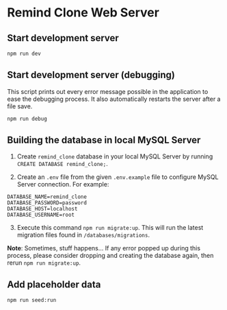# Remind Clone Web Server

## Start development server

```sh
npm run dev
```

## Start development server (debugging)

This script prints out every error message possible in the application to ease the debugging process. It also automatically restarts the server after a file save. 

```sh
npm run debug
```

## Building the database in local MySQL Server

1. Create `remind_clone` database in your local MySQL Server by running `CREATE DATABASE remind_clone;`.

2. Create an `.env` file from the given `.env.example` file to configure MySQL Server connection. For example:

```
DATABASE_NAME=remind_clone
DATABASE_PASSWORD=password
DATABASE_HOST=localhost
DATABASE_USERNAME=root
```

3. Execute this command `npm run migrate:up`. This will run the latest migration files found in `/databases/migrations`.

**Note**: Sometimes, stuff happens... If any error popped up during this process, please consider dropping and creating the database again, then rerun `npm run migrate:up`.

## Add placeholder data

```sh
npm run seed:run
```
